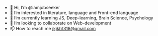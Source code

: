 - 👋 Hi, I’m @iamjobseeker
- 👀 I’m interested in literature, language and Front-end language
- 🌱 I’m currently learning JS, Deep-learning, Brain Science, Psychology
- 💞️ I’m looking to collaborate on Web-development
- 📫 How to reach me jkjkh1318@gmail.com

<!---
iamjobseeker/iamjobseeker is a ✨ special ✨ repository because its `README.md` (this file) appears on your GitHub profile.
You can click the Preview link to take a look at your changes.
--->
